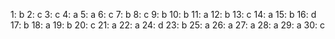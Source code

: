 1: b
2: c
3: c
4: a
5: a
6: c
7: b
8: c
9: b
10: b
11: a
12: b
13: c
14: a
15: b
16: d
17: b
18: a
19: b
20: c
21: a
22: a
24: d
23: b
25: a
26: a
27: a
28: a
29: a
30: c


